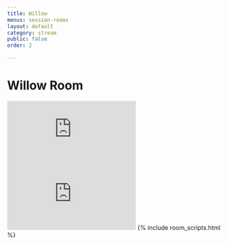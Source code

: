 ```yaml
---
title: Willow
menus: session-rooms
layout: default
category: stream
public: false
order: 2

---
```

# Willow Room

<iframe src="https://vimeo.com/event/550222/embed" frameborder="0" allow="autoplay; fullscreen" allowfullscreen class="convention-video"></iframe>

<iframe frameborder="0" class="convention-chat" src="https://titanembeds.com/embed/680949000295284757?defaultchannel=742279322726957118">
</iframe>
{% include room_scripts.html %}